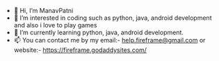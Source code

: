 - 👋 Hi, I’m ManavPatni
- 👀 I’m interested in coding such as python, java, android development and also i love to play games
- 🌱 I’m currently learning python, java, android development.
- 📫 You can contact me by my email:- help.fireframe@gmail.com or website:- https://fireframe.godaddysites.com/

<!--- 💞️ I’m looking to collaborate on ... --->

<!---
ManavPatni/ManavPatni is a ✨ special ✨ repository because its `README.md` (this file) appears on your GitHub profile.
You can click the Preview link to take a look at your changes.
--->
